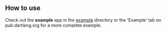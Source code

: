 ## How to use

Check out the **example** app in the [example](example) directory or the 'Example' tab on pub.dartlang.org for a more complete example.
